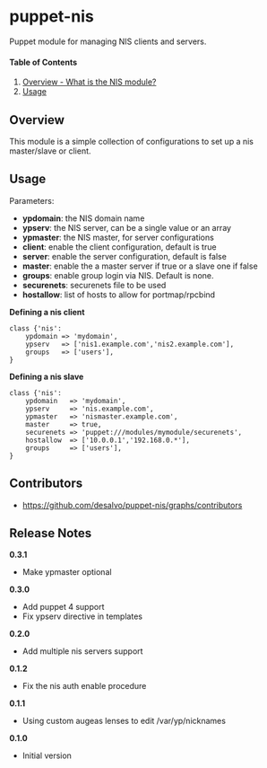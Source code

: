 puppet-nis
======

Puppet module for managing NIS clients and servers.

#### Table of Contents
1. [Overview - What is the NIS module?](#overview)
2. [Usage](#usage)

Overview
--------

This module is a simple collection of configurations to set up a nis master/slave or client.

Usage
-----

Parameters:
* **ypdomain**: the NIS domain name
* **ypserv**: the NIS server, can be a single value or an array
* **ypmaster**: the NIS master, for server configurations
* **client**: enable the client configuration, default is true
* **server**: enable the server configuration, default is false
* **master**: enable the a master server if true or a slave one if false
* **groups**: enable group login via NIS. Default is none.
* **securenets**: securenets file to be used
* **hostallow**: list of hosts to allow for portmap/rpcbind

**Defining a nis client**

```nis-client
class {'nis':
    ypdomain => 'mydomain',
    ypserv   => ['nis1.example.com','nis2.example.com'],
    groups   => ['users'],
}
```

**Defining a nis slave**

```nis-slave
class {'nis':
    ypdomain   => 'mydomain',
    ypserv     => 'nis.example.com',
    ypmaster   => 'nismaster.example.com',
    master     => true,
    securenets => 'puppet:///modules/mymodule/securenets',
    hostallow  => ['10.0.0.1','192.168.0.*'],
    groups     => ['users'],
}
```

Contributors
------------

* https://github.com/desalvo/puppet-nis/graphs/contributors

Release Notes
-------------

**0.3.1**

* Make ypmaster optional

**0.3.0**

* Add puppet 4 support
* Fix ypserv directive in templates

**0.2.0**

* Add multiple nis servers support

**0.1.2**

* Fix the nis auth enable procedure

**0.1.1**

* Using custom augeas lenses to edit /var/yp/nicknames

**0.1.0**

* Initial version
